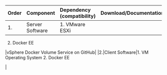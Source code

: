 # 

|Order|Component|Dependency \(compatibility\)|Download/Documentation|
|:----|:--------|:---------------------------|:---------------------|
|1.|Server Software|1.  VMware ESXi
2.  Docker EE

|vSphere Docker Volume Service on GitHub|
|2.|Client Software|1.  VM Operating System
2.  Docker EE

|

